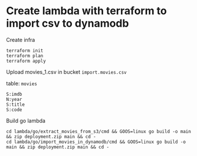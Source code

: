# Create lambda with terraform  to import csv to dynamodb

Create infra
```
terraform init
terraform plan
terraform apply
```

Upload movies_1.csv in bucket ```import.movies.csv```

table: ```movies```
```
S:imdb
N:year
S:title
S:code
```

Build go lambda
```
cd lambda/go/extract_movies_from_s3/cmd && GOOS=linux go build -o main && zip deployment.zip main && cd -
cd lambda/go/import_movies_in_dynamodb/cmd && GOOS=linux go build -o main && zip deployment.zip main && cd -
```